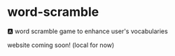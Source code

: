 # word-scramble
🅰 word scramble game to enhance user's vocabularies

website coming soon! (local for now)
